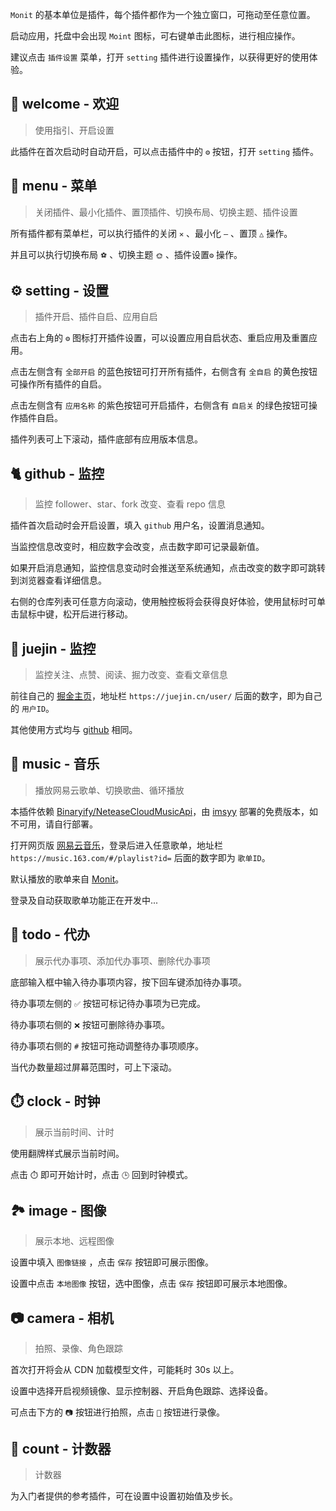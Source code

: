 <!--
 * @Author: fzf404
 * @Date: 2022-09-23 20:37:31
 * @LastEditors: fzf404 me@fzf404.art
 * @LastEditTime: 2022-11-08 20:58:02
 * @Description: 使用指南
-->

`Monit` 的基本单位是插件，每个插件都作为一个独立窗口，可拖动至任意位置。

启动应用，托盘中会出现 `Moint` 图标，可右键单击此图标，进行相应操作。

建议点击 `插件设置` 菜单，打开 `setting` 插件进行设置操作，以获得更好的使用体验。

## 👏 welcome - 欢迎

> 使用指引、开启设置

此插件在首次启动时自动开启，可以点击插件中的 `⚙️` 按钮，打开 `setting` 插件。

## 🎈 menu - 菜单

> 关闭插件、最小化插件、置顶插件、切换布局、切换主题、插件设置

所有插件都有菜单栏，可以执行插件的关闭 `✕` 、最小化 `—` 、置顶 `△` 操作。

并且可以执行切换布局 `⚽` 、切换主题 `🌞` 、插件设置`⚙️` 操作。

## ⚙️ setting - 设置

> 插件开启、插件自启、应用自启

点击右上角的 `⚙️` 图标打开插件设置，可以设置应用自启状态、重启应用及重置应用。

点击左侧含有 `全部开启` 的蓝色按钮可打开所有插件，右侧含有 `全自启` 的黄色按钮可操作所有插件的自启。

点击左侧含有 `应用名称` 的紫色按钮可开启插件，右侧含有 `自启关` 的绿色按钮可操作插件自启。

插件列表可上下滚动，插件底部有应用版本信息。

## 🐈 github - 监控

> 监控 follower、star、fork 改变、查看 repo 信息

插件首次启动时会开启设置，填入 `github` 用户名，设置消息通知。

当监控信息改变时，相应数字会改变，点击数字即可记录最新值。

如果开启消息通知，监控信息变动时会推送至系统通知，点击改变的数字即可跳转到浏览器查看详细信息。

右侧的仓库列表可任意方向滚动，使用触控板将会获得良好体验，使用鼠标时可单击鼠标中键，松开后进行移动。

## 🏅 juejin - 监控

> 监控关注、点赞、阅读、掘力改变、查看文章信息

前往自己的 [掘金主页](https://juejin.cn/)，地址栏 `https://juejin.cn/user/` 后面的数字，即为自己的 `用户ID`。

其他使用方式均与 [github](#🐈-github-监控) 相同。

## 🎵 music - 音乐

> 播放网易云歌单、切换歌曲、循环播放

本插件依赖 [Binaryify/NeteaseCloudMusicApi](https://github.com/Binaryify/NeteaseCloudMusicApi)，由 [imsyy](https://api-music.imsyy.top/) 部署的免费版本，如不可用，请自行部署。

打开网页版 [网易云音乐](https://music.163.com/)，登录后进入任意歌单，地址栏 `https://music.163.com/#/playlist?id=` 后面的数字即为 `歌单ID`。

默认播放的歌单来自 [Monit](https://music.163.com/#/playlist?id=7667645628)。

登录及自动获取歌单功能正在开发中...

## 📝 todo - 代办

> 展示代办事项、添加代办事项、删除代办事项

底部输入框中输入待办事项内容，按下回车键添加待办事项。

待办事项左侧的 `✅` 按钮可标记待办事项为已完成。

待办事项右侧的 `❌` 按钮可删除待办事项。

待办事项右侧的 `#` 按钮可拖动调整待办事项顺序。

当代办数量超过屏幕范围时，可上下滚动。

## ⏱️ clock - 时钟

> 展示当前时间、计时

使用翻牌样式展示当前时间。

点击 `⏱️` 即可开始计时，点击 `🕒` 回到时钟模式。

## 🏞️ image - 图像

> 展示本地、远程图像

设置中填入 `图像链接` ，点击 `保存` 按钮即可展示图像。

设置中点击 `本地图像` 按钮，选中图像，点击 `保存` 按钮即可展示本地图像。

## 📷 camera - 相机

> 拍照、录像、角色跟踪

首次打开将会从 CDN 加载模型文件，可能耗时 30s 以上。

设置中选择开启视频镜像、显示控制器、开启角色跟踪、选择设备。

可点击下方的 `📷` 按钮进行拍照，点击 `🎥` 按钮进行录像。

## 🎨 count - 计数器

> 计数器

为入门者提供的参考插件，可在设置中设置初始值及步长。
